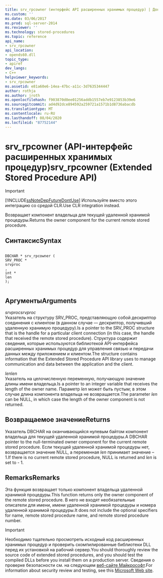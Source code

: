 ```yaml
---
title: srv_rpcowner (интерфейс API расширенных хранимых процедур) | Документы Майкрософт
ms.custom: ''
ms.date: 03/06/2017
ms.prod: sql-server-2014
ms.reviewer: ''
ms.technology: stored-procedures
ms.topic: reference
api_name:
- srv_rpcowner
api_location:
- opends60.dll
topic_type:
- apiref
dev_langs:
- C++
helpviewer_keywords:
- srv_rpcowner
ms.assetid: e81a60e6-14ea-47bc-a11c-3d7635344447
author: rothja
ms.author: jroth
ms.openlocfilehash: f903870d0ee01256addb1557eb7e9123853b39e6
ms.sourcegitcommit: ad4d92dce894592a259721a1571b1d8736abacdb
ms.translationtype: MT
ms.contentlocale: ru-RU
ms.lasthandoff: 08/04/2020
ms.locfileid: "87752144"
---
```

# <a name="srv_rpcowner-extended-stored-procedure-api"></a><span data-ttu-id="2f25f-102">srv_rpcowner (API-интерфейс расширенных хранимых процедур)</span><span class="sxs-lookup"><span data-stu-id="2f25f-102">srv_rpcowner (Extended Stored Procedure API)</span></span>
    
> [!IMPORTANT]  
>  [!INCLUDE[ssNoteDepFutureDontUse](../../includes/ssnotedepfuturedontuse-md.md)] <span data-ttu-id="2f25f-103">Используйте вместо этого интеграцию со средой CLR.</span><span class="sxs-lookup"><span data-stu-id="2f25f-103">Use CLR integration instead.</span></span>  
  
 <span data-ttu-id="2f25f-104">Возвращает компонент владельца для текущей удаленной хранимой процедуры.</span><span class="sxs-lookup"><span data-stu-id="2f25f-104">Returns the owner component for the current remote stored procedure.</span></span>  
  
## <a name="syntax"></a><span data-ttu-id="2f25f-105">Синтаксис</span><span class="sxs-lookup"><span data-stu-id="2f25f-105">Syntax</span></span>  
  
```  
  
DBCHAR * srv_rpcowner (  
SRV_PROC *  
srvproc  
,  
int *  
len   
);  
  
```  
  
## <a name="arguments"></a><span data-ttu-id="2f25f-106">Аргументы</span><span class="sxs-lookup"><span data-stu-id="2f25f-106">Arguments</span></span>  
 <span data-ttu-id="2f25f-107">*srvproc*</span><span class="sxs-lookup"><span data-stu-id="2f25f-107">*srvproc*</span></span>  
 <span data-ttu-id="2f25f-108">Указатель на структуру SRV_PROC, представляющую собой дескриптор соединения с клиентом (в данном случае — дескриптор, получивший удаленную хранимую процедуру).</span><span class="sxs-lookup"><span data-stu-id="2f25f-108">Is a pointer to the SRV_PROC structure that is the handle for a particular client connection (in this case, the handle that received the remote stored procedure).</span></span> <span data-ttu-id="2f25f-109">Структура содержит сведения, которые используются библиотекой API-интерфейса расширенных хранимых процедур для управления связью и передачи данных между приложением и клиентом.</span><span class="sxs-lookup"><span data-stu-id="2f25f-109">The structure contains information that the Extended Stored Procedure API library uses to manage communication and data between the application and the client.</span></span>  
  
 <span data-ttu-id="2f25f-110">*len*</span><span class="sxs-lookup"><span data-stu-id="2f25f-110">*len*</span></span>  
 <span data-ttu-id="2f25f-111">Указатель на целочисленную переменную, получающую значение длины имени владельца.</span><span class="sxs-lookup"><span data-stu-id="2f25f-111">Is a pointer to an integer variable that receives the length of the owner name.</span></span> <span data-ttu-id="2f25f-112">Параметр *len* может быть пустым; в этом случае длина компонента владельца не возвращается.</span><span class="sxs-lookup"><span data-stu-id="2f25f-112">The parameter *len* can be NULL, in which case the length of the owner component is not returned.</span></span>  
  
## <a name="returns"></a><span data-ttu-id="2f25f-113">Возвращаемое значение</span><span class="sxs-lookup"><span data-stu-id="2f25f-113">Returns</span></span>  
 <span data-ttu-id="2f25f-114">Указатель DBCHAR на оканчивающийся нулевым байтом компонент владельца для текущей удаленной хранимой процедуры.</span><span class="sxs-lookup"><span data-stu-id="2f25f-114">A DBCHAR pointer to the null-terminated owner component for the current remote stored procedure.</span></span> <span data-ttu-id="2f25f-115">Если текущей удаленной хранимой процедуры нет, возвращается значение NULL, а переменная *len* принимает значение –1.</span><span class="sxs-lookup"><span data-stu-id="2f25f-115">If there is no current remote stored procedure, NULL is returned and *len* is set to - 1.</span></span>  
  
## <a name="remarks"></a><span data-ttu-id="2f25f-116">Remarks</span><span class="sxs-lookup"><span data-stu-id="2f25f-116">Remarks</span></span>  
 <span data-ttu-id="2f25f-117">Эта функция возвращает только компонент владельца удаленной хранимой процедуры.</span><span class="sxs-lookup"><span data-stu-id="2f25f-117">This function returns only the owner component of the remote stored procedure.</span></span> <span data-ttu-id="2f25f-118">В него не входят необязательные описатели для имени, имени удаленной хранимой процедуры и номера удаленной хранимой процедуры.</span><span class="sxs-lookup"><span data-stu-id="2f25f-118">It does not include the optional specifiers for name, remote stored procedure name, and remote stored procedure number.</span></span>  
  
> [!IMPORTANT]  
>  <span data-ttu-id="2f25f-119">Необходимо тщательно просмотреть исходный код расширенных хранимых процедур и проверить скомпилированные библиотеки DLL перед их установкой на рабочий сервер.</span><span class="sxs-lookup"><span data-stu-id="2f25f-119">You should thoroughly review the source code of extended stored procedures, and you should test the compiled DLLs before you install them on a production server.</span></span> <span data-ttu-id="2f25f-120">Сведения о проверке безопасности см. на следующем [веб-сайте Майкрософт](https://go.microsoft.com/fwlink/?LinkID=54761&amp;clcid=0x409https://msdn.microsoft.com/security/).</span><span class="sxs-lookup"><span data-stu-id="2f25f-120">For information about security review and testing, see this [Microsoft Web site](https://go.microsoft.com/fwlink/?LinkID=54761&amp;clcid=0x409https://msdn.microsoft.com/security/).</span></span>  
  
  
